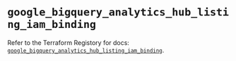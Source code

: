 # `google_bigquery_analytics_hub_listing_iam_binding`

Refer to the Terraform Registory for docs: [`google_bigquery_analytics_hub_listing_iam_binding`](https://registry.terraform.io/providers/hashicorp/google-beta/4.62.0/docs/resources/google_bigquery_analytics_hub_listing_iam_binding).
